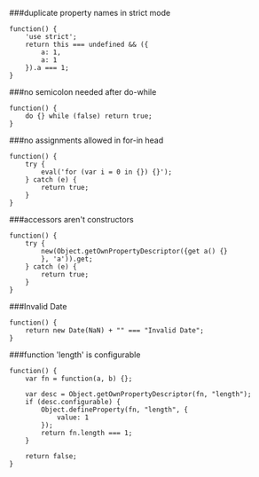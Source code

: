 ###duplicate property names in strict mode
          
```
function() {
    'use strict';
    return this === undefined && ({
        a: 1,
        a: 1
    }).a === 1;
}
```
###no semicolon needed after do-while
          
```
function() {
    do {} while (false) return true;
}
```
###no assignments allowed in for-in head
          
```
function() {
    try {
        eval('for (var i = 0 in {}) {}');
    } catch (e) {
        return true;
    }
}
```
###accessors aren't constructors
          
```
function() {
    try {
        new(Object.getOwnPropertyDescriptor({get a() {}
        }, 'a')).get;
    } catch (e) {
        return true;
    }
}
```
###Invalid Date
          
```
function() {
    return new Date(NaN) + "" === "Invalid Date";
}
```
###function 'length' is configurable
          
```
function() {
    var fn = function(a, b) {};

    var desc = Object.getOwnPropertyDescriptor(fn, "length");
    if (desc.configurable) {
        Object.defineProperty(fn, "length", {
            value: 1
        });
        return fn.length === 1;
    }

    return false;
}
```
